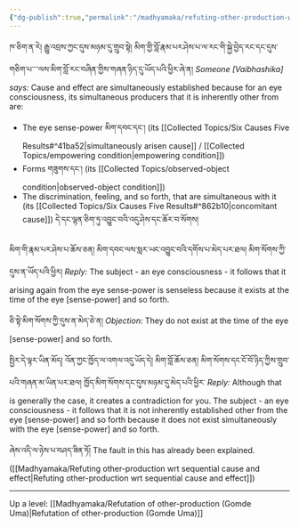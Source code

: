 ```yaml
---
{"dg-publish":true,"permalink":"/madhyamaka/refuting-other-production-wrt-simultaneous-cause-and-effect/"}
---
```


ཁ་ཅིག་ན་རེ། རྒྱུ་འབྲས་ཀྱང་དུས་མཉམ་དུ་གྲུབ་སྟེ། 
མིག་གྱི་བློ་རྣམ་པར་ཤེས་པ་ལ་རང་གི་སྐྱེ་བྱེད་རང་དང་དུས་གཅིག་པ་་་་ལས་མིག་བློ་རང་བཞིན་གྱིས་གཞན་ཉིད་དུ་ཡོད་པའི་ཕྱིར་ཞེ་ན།
*Someone [Vaibhashika] says:* Cause and effect are simultaneously established because for an eye consciousness, its simultaneous producers that it is inherently other from are:
- The eye sense-power མིག་དབང་དང་། (its [[Collected Topics/Six Causes Five Results#^41ba52\|simultaneously arisen cause]] / [[Collected Topics/empowering condition\|empowering condition]])
- Forms གཟུགས་དང་། (its [[Collected Topics/observed-object condition\|observed-object condition]])
- The discrimination, feeling, and so forth, that are simultaneous with it (its [[Collected Topics/Six Causes Five Results#^862b10\|concomitant cause]])
  དེ་དང་ལྷན་ཅིག་ཏུ་འབྱུང་བའི་འདུ་ཤེས་དང་ཆོར་བ་སོགས།

མིག་གི་རྣམ་པར་ཤེས་པ་ཆོས་ཅན། མིག་དབང་ལས་སླར་ཡང་འབྱུང་བའི་དགོས་པ་མེད་པར་ཐལ། མིག་སོགས་ཀྱི་དུས་ན་ཡོད་པའི་ཕྱིར།
*Reply:* The subject - an eye consciousness - it follows that it arising again from the eye sense-power is senseless because it exists at the time of the eye [sense-power] and so forth.

ཅི་སྟེ་མིག་སོགས་ཀྱི་དུས་ན་མེད་ཅེ་ན། 
*Objection:* They do not exist at the time of the eye [sense-power] and so forth.

སྤྱིར་དེ་ལྟར་ཡིན་མོད། འོན་ཀྱང་ཁྱོད་ལ་འགལ་འདུ་ཡོད་དེ། མིག་བློ་ཆོས་ཅན། མིག་སོགས་དང་ངོ་བོ་ཉིད་ཀྱིས་གྲུབ་པའི་གཞན་མ་ཡིན་པར་ཐལ། 
ཁྱོད་མིག་སོགས་དང་དུས་མཉམ་དུ་མེད་པའི་ཕྱིར་
*Reply:* Although that is generally the case, it creates a contradiction for you. The subject - an eye consciousness - it follows that it is not inherently established other from the eye [sense-power] and so forth because it does not exist simultaneously with the eye [sense-power] and so forth. 

ཞེས་འདི་ལ་ཉེས་པ་བཤད་ཟིན་ཏོ།
The fault in this has already been explained. ([[Madhyamaka/Refuting other-production wrt sequential cause and effect\|Refuting other-production wrt sequential cause and effect]])


---
Up a level: [[Madhyamaka/Refutation of other-production (Gomde Uma)\|Refutation of other-production (Gomde Uma)]]
